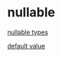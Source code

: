 # nullable

[nullable types](https://docs.microsoft.com/en-us/dotnet/csharp/programming-guide/nullable-types/)

[default value](https://docs.microsoft.com/en-us/dotnet/csharp/language-reference/keywords/default-values-table)